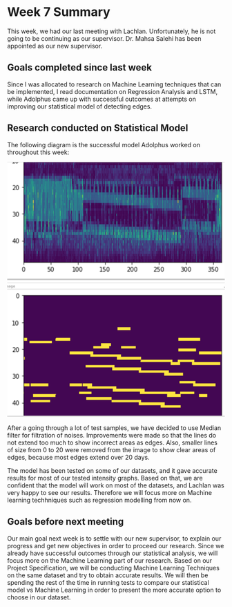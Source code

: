 # Week 7 Summary
This week, we had our last meeting with Lachlan. Unfortunately, he is not going to be continuing as our supervisor. 
Dr. Mahsa Salehi has been appointed as our new supervisor.

## Goals completed since last week
Since I was allocated to research on Machine Learning techniques that can be implemented, I read documentation on Regression Analysis and LSTM, while Adolphus came up with successful outcomes at attempts on improving our statistical model of detecting edges.

## Research conducted on Statistical Model

The following diagram is the successful model Adolphus worked on throughout this week:

![Python Script Edge Detection](/images/successful_statistical_model.jpg)

After a going through a lot of test samples, we have decided to use Median filter for filtration of noises. Improvements were made so that the lines do not extend too much to show incorrect areas as edges. Also, smaller lines of size from 0 to 20 were removed from the image to show clear areas of edges, because most edges extend over 20 days.

The model has been tested on some of our datasets, and it gave accurate results for most of our tested intensity graphs. Based on that, we are confident that the model will work on most of the datasets, and Lachlan was very happy to see our results. Therefore we will focus more on Machine learning techhniques such as regression modelling from now on.


## Goals before next meeting
Our main goal next week is to settle with our new supervisor, to explain our progress and get new objectives in order to proceed our research. Since we already have successful outcomes through our statistical analysis, we will focus more on the Machine Learning part of our research. Based on our Project Specification, we will be conducting Machine Learning Techniques on the same dataset and try to obtain accurate results. We will then be spending the rest of the time in running tests to compare our statistical model vs Machine Learning in order to present the more accurate option to choose in our dataset.
